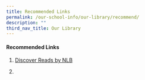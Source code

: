 ```yaml
---
title: Recommended Links
permalink: /our-school-info/our-library/recommend/
description: ""
third_nav_title: Our Library
---
```

#### **Recommended Links**

1. [Discover Reads by NLB](https://eresources.nlb.gov.sg/ereads/DiscoveReads/All)


3. 